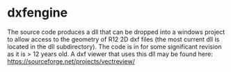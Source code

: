 dxfengine
=========
The source code produces a dll that can be dropped into a windows project to allow access to the geometry of R12 2D dxf files (the most current dll is located in the dll subdirectory). The code is in for some significant revision as it is > 12 years old. A dxf viewer that uses this dll may be found here: https://sourceforge.net/projects/vectreview/
